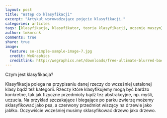 ```yaml
---
layout: post
title: "Wstęp do klasyfikacji"
excerpt: "Artykuł wprowadzające pojęcie klasyfikacji."
categories: articles
tags: [klasyfikacja, klasyfikator, teoria klasyfikacji, uczenie maszyn]
author: tmkmrcnk
comments: true
share: true
image:
  feature: so-simple-sample-image-7.jpg
  credit: WeGraphics
  creditlink: http://wegraphics.net/downloads/free-ultimate-blurred-background-pack/
---
```


Czym jest klasyfikacja?

Klasyfikacja polega na przypisaniu danej rzeczy do wcześniej ustalonej klasy bądź też kategorii. Rzeczy które klasyfikujemy mogą być bardzo konkretne, tak jak fizyczne przedmioty bądź tez abstrakcyjne, np. myśli, uczucia. Na przyklad szczakające i biegające po parku zwierzę możemy sklasyfikować jako psa, a czerwony przedmiot wiszący na drzewie jako jabłko. Oczywiście wcześniej musimy sklasyfikować drzewo jako drzewo.
